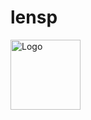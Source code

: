 # lensp
<!DOCTYPE html><html lang="en"><head><meta charSet="utf-8"/><title>Hey</title><meta content="Hey.xyz is a decentralized, and permissionless social media app built with Lens Protocol 🌿" name="description"/><meta content="width=device-width, initial-scale=1, maximum-scale=5, viewport-fit=cover" name="viewport"/><link href="https://hey.xyz" rel="canonical"/><meta content="https://hey.xyz" property="og:url"/><meta content="Hey" property="og:site_name"/><meta content="Hey" property="og:title"/><meta content="Hey.xyz is a decentralized, and permissionless social media app built with Lens Protocol 🌿" property="og:description"/><meta content="https://hey-assets.b-cdn.net/images/og/cover.png" property="og:image"/><meta content="summary_large_image" property="twitter:card"/><meta content="Hey" property="twitter:site"/><meta content="Hey" property="twitter:title"/><meta content="Hey.xyz is a decentralized, and permissionless social media app built with Lens Protocol 🌿" property="twitter:description"/><meta content="https://hey-assets.b-cdn.net/images/og/cover.png" property="twitter:image"/><meta content="400" property="twitter:image:width"/><meta content="400" property="twitter:image:height"/><meta content="heydotxyz" property="twitter:creator"/><link href="/opensearch.xml" rel="search" title="Hey" type="application/opensearchdescription+xml"/><link href="https://hey-assets.b-cdn.net" rel="preconnect"/><link href="https://hey-assets.b-cdn.net" rel="dns-prefetch"/><link href="/ati.png" rel="apple-touch-icon" sizes="180x180"/><link href="/32x32.png" rel="icon" sizes="32x32" type="image/png"/><link href="/16x16.png" rel="icon" sizes="16x16" type="image/png"/><link href="/manifest.json" rel="manifest"/><meta content="Hey" name="application-name"/><meta content="Hey" name="apple-mobile-web-app-title"/><meta content="yes" name="mobile-web-app-capable"/><meta content="yes" name="apple-mobile-web-app-capable"/><meta content="default" name="apple-mobile-web-app-status-bar-style"/><meta content="#ffffff" name="theme-color"/><meta name="next-head-count" content="31"/><meta charSet="utf-8"/><meta content="IE=edge" http-equiv="X-UA-Compatible"/><link href="https://hey-assets.b-cdn.net" rel="preconnect"/><link href="https://hey-assets.b-cdn.net" rel="dns-prefetch"/><link href="/ati.png" rel="apple-touch-icon" sizes="180x180"/><link href="/32x32.png" rel="icon" sizes="32x32" type="image/png"/><link href="/16x16.png" rel="icon" sizes="16x16" type="image/png"/><link href="/manifest.json" rel="manifest"/><meta content="Hey" name="application-name"/><meta content="Hey" name="apple-mobile-web-app-title"/><meta content="yes" name="mobile-web-app-capable"/><meta content="yes" name="apple-mobile-web-app-capable"/><meta content="default" name="apple-mobile-web-app-status-bar-style"/><meta content="#ffffff" name="theme-color"/><link rel="preload" href="/_next/static/media/5b2e9981bc17b0ea-s.p.woff2" as="font" type="font/woff2" crossorigin="anonymous" data-next-font="size-adjust"/><link rel="preload" href="/_next/static/media/9a94aafe821cf799-s.p.woff2" as="font" type="font/woff2" crossorigin="anonymous" data-next-font="size-adjust"/><link rel="preload" href="/_next/static/media/1d56c570015e8fa0-s.p.woff2" as="font" type="font/woff2" crossorigin="anonymous" data-next-font="size-adjust"/><link rel="preload" href="/_next/static/css/9ecbc8a983a7de40.css" as="style" crossorigin=""/><link rel="stylesheet" href="/_next/static/css/9ecbc8a983a7de40.css" crossorigin="" data-n-g=""/><noscript data-n-css=""></noscript><script defer="" crossorigin="" nomodule="" src="/_next/static/chunks/polyfills-c67a75d1b6f99dc8.js"></script><script src="/_next/static/chunks/webpack-098cb7431ae67c47.js" defer="" crossorigin=""></script><script src="/_next/static/chunks/framework-2224397ff1138491.js" defer="" crossorigin=""></script><script src="/_next/static/chunks/main-a4e38fa6efa6e178.js" defer="" crossorigin=""></script><script src="/_next/static/chunks/pages/_app-d8bda75d110ace14.js" defer="" crossorigin=""></script><script src="/_next/static/chunks/692-f06cf880c0075cd9.js" defer="" crossorigin=""></script><script src="/_next/static/chunks/pages/u/%5Bhandle%5D-e23a85d641caf962.js" defer="" crossorigin=""></script><script "/_next/static/XgNGvX813JriP94_Vpe8l/_ssgManifest.js" defer="" crossorigin=""></script></head><body><div id="__next"><script>!function(){try{var d=document.documentElement,c=d.classList;c.remove('light','dark');var e=localStorage.getItem('theme');if('system'===e||(!e&&false)){var t='(prefers-color-scheme: dark)',m=window.matchMedia(t);if(m.media!==t||m.matches){d.style.colorScheme = 'dark';c.add('dark')}else{d.style.colorScheme = 'light';c.add('light')}}else if(e){c.add(e|| '')}else{c.add('light')}if(e==='light'||e==='dark'||!e)d.style.colorScheme=e||'light'}catch(e){}}()</script><div class="grid h-screen place-items-center"><img alt="Logo" class="size-28" height="112" src="/logo.png" width="112"/></div></div><script id="__NEXT_DATA__" type="application/json" crossorigin="">{"props":{"pageProps":{}},"page":"/u/[handle]","query":{},"buildId":"XgNGvX813JriP94_Vpe8l","nextExport":true,"autoExport":true,"isFallback":false,"scriptLoader":[]}</script></body></html>
